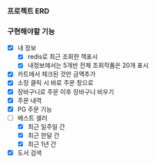 ### 프로젝트 ERD

### 구현해야할 기능

- [X] 내 정보
  - [X] redis로 최근 조회한 책표시
  - [X] 내정보에서는 5개반 전체 조회작품은 20개 표시
- [X] 카트에서 체크된 것만 금액추가
- [X] 소장 클릭 시 바로 주문 창으로
- [X] 장바구니로 주문 이후 장바구니 비우기
- [X] 주문 내역
- [X] PG 주문 기능
- [ ] 베스트 셀러
  - [X] 최근 일주일 간
  - [X] 최근 한달 간
  - [X] 최근 1년 간
- [X] 도서 검색
